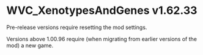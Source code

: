 # WVC_XenotypesAndGenes v1.62.33
 
Pre-release versions require resetting the mod settings.

Versions above 1.00.96 require (when migrating from earlier versions of the mod) a new game.